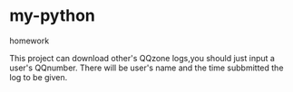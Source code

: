 my-python
=========

homework

This project can download other's QQzone logs,you should just input a user's QQnumber.
There will be user's name and the time subbmitted the log to be given.
